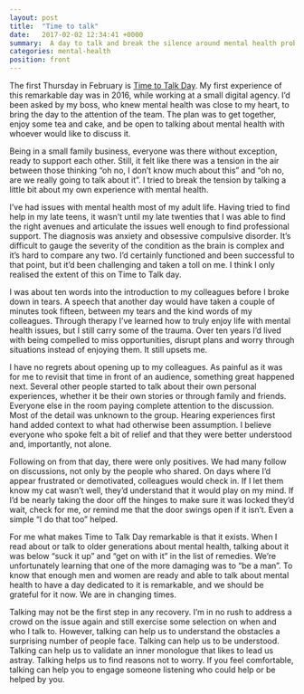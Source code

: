 ```yaml
---
layout: post
title:  "Time to talk"
date:   2017-02-02 12:34:41 +0000
summary:  A day to talk and break the silence around mental health problems. Talking may not be the first step in any recovery, but in these changing times it can really help.
categories: mental-health
position: front
---
```

The first Thursday in February is [Time to Talk Day](http://www.time-to-change.org.uk/timetotalkday). My first experience of this remarkable day was in 2016, while working at a small digital agency. I’d been asked by my boss, who knew mental health was close to my heart, to bring the day to the attention of the team. The plan was to get together, enjoy some tea and cake, and be open to talking about mental health with whoever would like to discuss it.

Being in a small family business, everyone was there without exception, ready to support each other. Still, it felt like there was a tension in the air between those thinking “oh no, I don’t know much about this” and “oh no, are we really going to talk about it”. I tried to break the tension by talking a little bit about my own experience with mental health.

I’ve had issues with mental health most of my adult life. Having tried to find help in my late teens, it wasn’t until my late twenties that I was able to find the right avenues and articulate the issues well enough to find professional support. The diagnosis was anxiety and obsessive compulsive disorder. It’s difficult to gauge the severity of the condition as the brain is complex and it’s hard to compare any two. I’d certainly functioned and been successful to that point, but it’d been challenging and taken a toll on me. I think I only realised the extent of this on Time to Talk day.

I was about ten words into the introduction to my colleagues before I broke down in tears. A speech that another day would have taken a couple of minutes took fifteen, between my tears and the kind words of my colleagues. Through therapy I’ve learned how to truly enjoy life with mental health issues, but I still carry some of the trauma. Over ten years I’d lived with being compelled to miss opportunities, disrupt plans and worry through situations instead of enjoying them. It still upsets me.

I have no regrets about opening up to my colleagues. As painful as it was for me to revisit that time in front of an audience, something great happened next. Several other people started to talk about their own personal experiences, whether it be their own stories or through family and friends. Everyone else in the room paying complete attention to the discussion. Most of the detail was unknown to the group. Hearing experiences first hand added context to what had otherwise been assumption. I believe everyone who spoke felt a bit of relief and that they were better understood and, importantly, not alone.

Following on from that day, there were only positives. We had many follow on discussions, not only by the people who shared. On days where I’d appear frustrated or demotivated, colleagues would check in. If I let them know my cat wasn’t well, they’d understand that it would play on my mind. If I’d be nearly taking the door off the hinges to make sure it was locked they’d wait, check for me, or remind me that the door swings open if it isn’t. Even a simple “I do that too” helped.

For me what makes Time to Talk Day remarkable is that it exists. When I read about or talk to older generations about mental health, talking about it was below “suck it up” and “get on with it” in the list of remedies. We’re unfortunately learning that one of the more damaging was to “be a man”. To know that enough men and women are ready and able to talk about mental health to have a day dedicated to it is remarkable, and we should be grateful for it now. We are in changing times.

Talking may not be the first step in any recovery. I’m in no rush to address a crowd on the issue again and still exercise some selection on when and who I talk to. However, talking can help us to understand the obstacles a surprising number of people face. Talking can help us to be understood. Talking can help us to validate an inner monologue that likes to lead us astray. Talking helps us to find reasons not to worry. If you feel comfortable, talking can help you to engage someone listening who could help or be helped by you.

